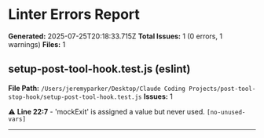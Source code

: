 # Linter Errors Report

**Generated:** 2025-07-25T20:18:33.715Z
**Total Issues:** 1 (0 errors, 1 warnings)
**Files:** 1

## setup-post-tool-hook.test.js (eslint)

**File Path:** `/Users/jeremyparker/Desktop/Claude Coding Projects/post-tool-stop-hook/setup-post-tool-hook.test.js`
**Issues:** 1

⚠️ **Line 22:7** - 'mockExit' is assigned a value but never used. `[no-unused-vars]`

---

